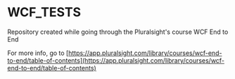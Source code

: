 # WCF_TESTS
Repository created while going through the Pluralsight's course WCF End to End

For more info, go to [https://app.pluralsight.com/library/courses/wcf-end-to-end/table-of-contents](https://app.pluralsight.com/library/courses/wcf-end-to-end/table-of-contents)

